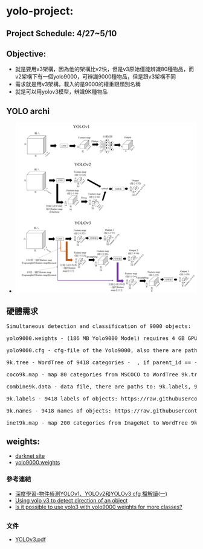 # yolo-project: 
## Project Schedule: 4/27~5/10
## Objective: 
* 就是要用v3架構，因為他的架構比v2快，但是v3原始僅能辨識80種物品，而v2架構下有一個yolo9000，可辨識9000種物品，但是跟v3架構不同
* 需求就是用v3架構，載入的是9000的權重跟類別名稱
* 就是可以用yolov3模型，辨識9K種物品
##
## YOLO archi
* ![Archi](https://github.com/jumbokh/yolo-class/blob/master/images/YOLO-Archi.png)
##
## 硬體需求
<pre>
Simultaneous detection and classification of 9000 objects:

yolo9000.weights - (186 MB Yolo9000 Model) requires 4 GB GPU-RAM: http://pjreddie.com/media/files/yolo9000.weights

yolo9000.cfg - cfg-file of the Yolo9000, also there are paths to the 9k.tree and coco9k.map https://github.com/AlexeyAB/darknet/blob/617cf313ccb1fe005db3f7d88dec04a04bd97cc2/cfg/yolo9000.cfg#L217-L218

9k.tree - WordTree of 9418 categories - <label> <parent_it>, if parent_id == -1 then this label hasn't parent: https://raw.githubusercontent.com/AlexeyAB/darknet/master/build/darknet/x64/data/9k.tree

coco9k.map - map 80 categories from MSCOCO to WordTree 9k.tree: https://raw.githubusercontent.com/AlexeyAB/darknet/master/build/darknet/x64/data/coco9k.map

combine9k.data - data file, there are paths to: 9k.labels, 9k.names, inet9k.map, (change path to your combine9k.train.list): https://raw.githubusercontent.com/AlexeyAB/darknet/master/build/darknet/x64/data/combine9k.data

9k.labels - 9418 labels of objects: https://raw.githubusercontent.com/AlexeyAB/darknet/master/build/darknet/x64/data/9k.labels

9k.names - 9418 names of objects: https://raw.githubusercontent.com/AlexeyAB/darknet/master/build/darknet/x64/data/9k.names

inet9k.map - map 200 categories from ImageNet to WordTree 9k.tree: https://raw.githubusercontent.com/AlexeyAB/darknet/master/build/darknet/x64/data/inet9k.map
</pre>
## weights:
* [darknet site](https://github.com/pjreddie/darknet)
* [yolo9000.weights](http://pjreddie.com/media/files/yolo9000.weights)
### 參考連結
* [深度學習-物件偵測YOLOv1、YOLOv2和YOLOv3 cfg 檔解讀(一)](https://medium.com/@chih.sheng.huang821/%E6%B7%B1%E5%BA%A6%E5%AD%B8%E7%BF%92-%E7%89%A9%E4%BB%B6%E5%81%B5%E6%B8%ACyolov1-yolov2%E5%92%8Cyolov3-cfg-%E6%AA%94%E8%A7%A3%E8%AE%80-75793cd61a01) 
* [Using yolo v3 to detect direction of an object](https://github.com/jaskarannagi19/yolov3)
* [Is it possible to use yolo3 with yolo9000 weights for more classes?](https://stackoverflow.com/questions/57853707/is-it-possible-to-use-yolo3-with-yolo9000-weights-for-more-classes)
##
### 文件
* [YOLOv3.pdf](https://pjreddie.com/media/files/papers/YOLOv3.pdf)
